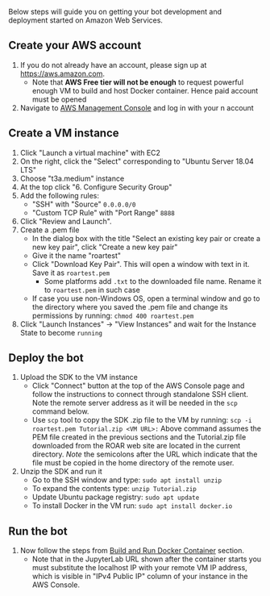 Below steps will guide you on getting your bot development and deployment started on Amazon Web Services.

## Create your AWS account ##
1. If you do not already have an account, please sign up at https://aws.amazon.com. 
    - Note that **AWS Free tier will not be enough** to request powerful enough VM to build and host Docker container. Hence paid account must be opened
1. Navigate to [AWS Management Console](https://console.aws.amazon.com) and log in with your n account

## Create a VM instance
1. Click "Launch a virtual machine" with EC2
1. On the right, click the "Select" corresponding to "Ubuntu Server 18.04 LTS"
1. Choose "t3a.medium" instance
1. At the top click "6. Configure Security Group"
1. Add the following rules:
    - "SSH" with "Source" `0.0.0.0/0`
    - "Custom TCP Rule" with "Port Range" `8888`
1. Click "Review and Launch".
1. Create a .pem file
    - In the dialog box with the title "Select an existing key pair or create a new key pair", click "Create a new key pair"
    - Give it the name "roartest"
    - Click "Download Key Pair".  This will open a window with text in it. Save it as `roartest.pem`
        - Some platforms add `.txt` to the downloaded file name. Rename it to `roartest.pem` in such case
    - If case you use non-Windows OS, open a terminal window and go to the directory where you saved the .pem file and change its permissions by running: `chmod 400 roartest.pem`
1. Click "Launch Instances" -> "View Instances" and wait for the Instance State to become `running`

## Deploy the bot

1. Upload the SDK to the VM instance
    - Click "Connect" button at the top of the AWS Console page and follow the instructions to connect through standalone SSH client. Note the remote server address as it will be needed in the `scp` command below.
    - Use `scp` tool to copy the SDK .zip file to the VM by running: `scp -i roartest.pem Tutorial.zip <VM URL>:`
    Above command assumes the PEM file created in the previous sections and the Tutorial.zip file downloaded 
    from the ROAR web site are located in the current directory. *Note* the semicolons after the URL which indicate that the file must be copied in the home directory of the remote user.
4. Unzip the SDK and run it
    - Go to the SSH window and type: `sudo apt install unzip`
    - To expand the contents type: `unzip Tutorial.zip`
    - Update Ubuntu package registry: `sudo apt update`
    - To install Docker in the VM run: `sudo apt install docker.io`

## Run the bot
1. Now follow the steps from [Build and Run Docker Container](docker.md#docker-install) section.
   - Note that in the JupyterLab URL shown after the container starts you must substitute the localhost IP with your remote VM IP address, which is visible in "IPv4 Public IP" column of your instance in the AWS Console.
   
